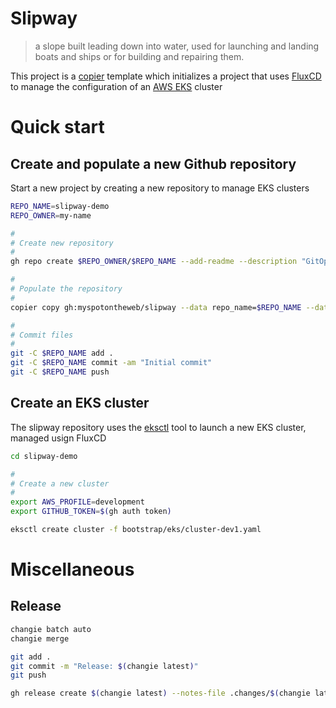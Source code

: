 # Slipway

> a slope built leading down into water, used for launching and landing boats and ships or for building and repairing them.

This project is a [copier](https://copier.readthedocs.io/) template which initializes a project that uses [FluxCD](https://fluxcd.io/) to manage 
the configuration of an [AWS EKS](https://aws.amazon.com/eks/) cluster 

# Quick start

## Create and populate a new Github repository

Start a new project by creating a new repository to manage EKS clusters

```bash
REPO_NAME=slipway-demo
REPO_OWNER=my-name

#
# Create new repository
#
gh repo create $REPO_OWNER/$REPO_NAME --add-readme --description "GitOps repository using slipway template" --clone --private

#
# Populate the repository
#
copier copy gh:myspotontheweb/slipway --data repo_name=$REPO_NAME --data repo_owner=$REPO_OWNER $REPO_NAME

#
# Commit files
#
git -C $REPO_NAME add .
git -C $REPO_NAME commit -am "Initial commit"
git -C $REPO_NAME push
```

## Create an EKS cluster

The slipway repository uses the [eksctl](https://eksctl.io/) tool to launch a new EKS cluster, managed usign FluxCD

```bash
cd slipway-demo

#
# Create a new cluster
#
export AWS_PROFILE=development
export GITHUB_TOKEN=$(gh auth token)

eksctl create cluster -f bootstrap/eks/cluster-dev1.yaml
```

# Miscellaneous

## Release

```bash
changie batch auto
changie merge

git add .
git commit -m "Release: $(changie latest)"
git push

gh release create $(changie latest) --notes-file .changes/$(changie latest).md
```
